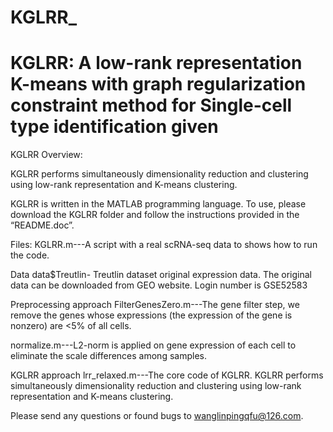 # KGLRR_
# KGLRR: A low-rank representation K-means with graph regularization constraint method for Single-cell type identification given 


KGLRR  Overview:



KGLRR performs simultaneously dimensionality reduction and clustering using low-rank representation and K-means clustering. 

KGLRR is written in the MATLAB programming language. To use, please download the KGLRR folder and follow the instructions provided in the “README.doc”.

Files:
KGLRR.m---A script with a real scRNA-seq data to shows how to run the code.

Data
data$Treutlin- Treutlin dataset original expression data. The original data can be downloaded from GEO website. Login number is GSE52583

Preprocessing approach
FilterGenesZero.m---The gene filter step, we remove the genes whose expressions (the expression of the gene is nonzero) are <5% of all cells.

normalize.m---L2-norm is applied on gene expression of each cell to eliminate the scale differences among samples.

KGLRR approach
lrr_relaxed.m---The core code of KGLRR. KGLRR performs simultaneously dimensionality reduction and clustering using low-rank representation and K-means clustering. 




Please send any questions or found bugs to wanglinpingqfu@126.com.
